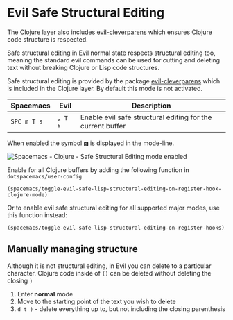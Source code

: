 # Evil Safe Structural Editing

The Clojure layer also includes [evil-cleverparens](http://spacemacs.org/layers/+vim/evil-cleverparens/README.html) which ensures Clojure code structure is respected.

Safe structural editing in Evil normal state respects structural editing too, meaning the standard evil commands can be used for cutting and deleting text without breaking Clojure or Lisp code structures.

Safe structural editing is provided by the package [evil-cleverparens](https://github.com/luxbock/evil-cleverparens) which is included in the Clojure layer. By default this mode is not activated.

| Spacemacs   | Evil    | Description                                                |
|-------------|---------|------------------------------------------------------------|
| `SPC m T s` | `, T s` | Enable evil safe structural editing for the current buffer |

When enabled the symbol `🆂` is displayed in the mode-line.

![Spacemacs - Clojure - Safe Structural Editing mode enabled](/images/spacemacs-clojure-safe-structural-editing-mode.png)

Enable for all Clojure buffers by adding the following function in `dotspacemacs/user-config`

```
(spacemacs/toggle-evil-safe-lisp-structural-editing-on-register-hook-clojure-mode)
```

Or to enable evil safe structural editing for all supported major modes, use this function instead:

```
(spacemacs/toggle-evil-safe-lisp-structural-editing-on-register-hooks)
```


## Manually managing structure

Although it is not structural editing, in Evil you can delete to a particular character. Clojure code inside of `()` can be deleted without deleting the closing `)`

1. Enter **normal** mode
2. Move to the starting point of the text you wish to delete
3. `d t )` - delete everything up to, but not including the closing parenthesis
